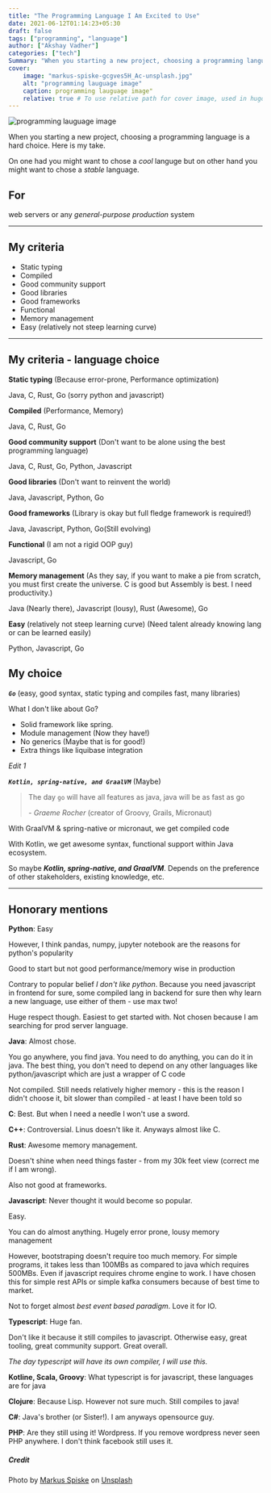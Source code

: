 ```yaml
---
title: "The Programming Language I Am Excited to Use"
date: 2021-06-12T01:14:23+05:30
draft: false
tags: ["programming", "language"]
author: ["Akshay Vadher"]
categories: ["tech"]
Summary: "When you starting a new project, choosing a programming language is a hard choice. Here is Here is my take."
cover:
    image: "markus-spiske-gcgves5H_Ac-unsplash.jpg"
    alt: "programming lauguage image"
    caption: programming lauguage image"
    relative: true # To use relative path for cover image, used in hugo Page-bundles
---
```


![programming lauguage image](markus-spiske-gcgves5H_Ac-unsplash.jpg)

When you starting a new project, choosing a programming language is a hard choice. Here is my take.

On one had you might want to chose a _cool_ languge but on other hand you might want to chose a _stable_ language. 
## For 
web servers or any _general-purpose production_ system

---
## My criteria
* Static typing 
* Compiled 
* Good community support 
* Good libraries 
* Good frameworks 
* Functional 
* Memory management 
* Easy (relatively not steep learning curve) 
---
## My criteria - language choice
**Static typing** (Because error-prone, Performance optimization)

Java, C, Rust, Go (sorry python and javascript)

**Compiled** (Performance, Memory)

Java, C, Rust, Go

**Good community support** (Don't want to be alone using the best programming language)

Java, C, Rust, Go, Python, Javascript

**Good libraries** (Don't want to reinvent the world)

Java, Javascript, Python, Go

**Good frameworks** (Library is okay but full fledge framework is required!)

Java, Javascript, Python, Go(Still evolving)

**Functional** (I am not a rigid OOP guy)

Javascript, Go

**Memory management** (As they say, if you want to make a pie from scratch, you must first create the universe. C is good but Assembly is best. I need productivity.)

Java (Nearly there), Javascript (lousy), Rust (Awesome), Go

**Easy** (relatively not steep learning curve) (Need talent already knowing lang or can be learned easily)

Python, Javascript, Go

## My choice
_**`Go`**_ (easy, good syntax, static typing and compiles fast, many libraries)

What I don't like about Go?
* Solid framework like spring. 
* Module management (Now they have!) 
* No generics (Maybe that is for good!) 
* Extra things like liquibase integration 

_Edit 1_

_**`Kotlin, spring-native, and GraalVM`**_ (Maybe)
> The day `go` will have all features as java, java will be as fast as go 
>
> \- _Graeme Rocher_ (creator of Groovy, Grails, Micronaut)

With GraalVM & spring-native or micronaut, we get compiled code

With Kotlin, we get awesome syntax, functional support within Java ecosystem. 

So maybe **_Kotlin, spring-native, and GraalVM_**. Depends on the preference of other stakeholders, existing knowledge, etc. 
	
---
## Honorary mentions

**Python**: Easy  

However, I think pandas, numpy, jupyter notebook are the reasons for python's popularity

Good to start but not good performance/memory wise in production

Contrary to popular belief _I don't like python_. Because you need javascript in frontend for sure, some compiled lang in backend for sure then why learn a new language, use either of them - use max two!

Huge respect though. Easiest to get started with. Not chosen because I am searching for prod server language.

**Java**: Almost chose.

You go anywhere, you find java. You need to do anything, you can do it in java. The best thing, you don't need to depend on any other languages like python/javascript which are just a wrapper of C code

Not compiled. Still needs relatively higher memory - this is the reason I didn't choose it, bit slower than compiled - at least I have been told so

**C**: Best. But when I need a needle I won't use a sword.

**C++**: Controversial. Linus doesn't like it. Anyways almost like C.

**Rust**: Awesome memory management.

Doesn't shine when need things faster - from my 30k feet view (correct me if I am wrong).

Also not good at frameworks.

**Javascript**: Never thought it would become so popular.

Easy.

You can do almost anything. Hugely error prone, lousy memory management

However, bootstraping doesn't require too much memory. For simple programs, it takes less than 100MBs as compared to java which requires 500MBs. Even if javascript requires chrome engine to work. I have chosen this for simple rest APIs or simple kafka consumers because of best time to market.

Not to forget almost _best event based paradigm_. Love it for IO.  

**Typescript**: Huge fan.

Don't like it because it still compiles to javascript. Otherwise easy, great tooling, great community support. Great overall.

_The day typescript will have its own compiler, I will use this._

**Kotline, Scala, Groovy**: What typescript is for javascript, these languages are for java

**Clojure**: Because Lisp. However not sure much. Still compiles to java!

**C#**: Java's brother (or Sister!). I am anyways opensource guy.

**PHP**: Are they still using it! Wordpress. If you remove wordpress never seen PHP anywhere. I don't think facebook still uses it.


##### Credit
Photo by [Markus Spiske](https://unsplash.com/@markusspiske?utm_source=unsplash&utm_medium=referral&utm_content=creditCopyText) on [Unsplash](https://unsplash.com/?utm_source=unsplash&utm_medium=referral&utm_content=creditCopyText)
  